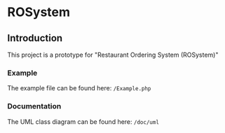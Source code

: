 ROSystem
===========

Introduction
------------
This project is a prototype for "Restaurant Ordering System (ROSystem)"

### Example
The example file can be found here: `/Example.php`

### Documentation
The UML class diagram can be found here: `/doc/uml`


